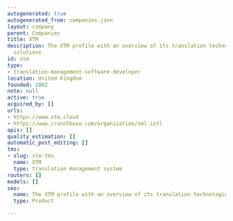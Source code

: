 ```yaml
---
autogenerated: true
autogenerated_from: companies.json
layout: company
parent: Companies
title: XTM
description: The XTM profile with an overview of its translation technologies and
  solutions
id: xtm
type:
- translation-management-software-developer
location: United Kingdom
founded: 2002
note: null
active: true
acquired_by: []
urls:
- https://www.xtm.cloud
- https://www.crunchbase.com/organization/xml-intl
apis: []
quality_estimation: []
automatic_post_editing: []
tms:
- slug: xtm-tms
  name: XTM
  type: translation management system
routers: []
models: []
seo:
  name: The XTM profile with an overview of its translation technologies and solutions
  type: Product

---
```


